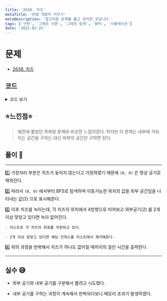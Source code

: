 ```yaml
---
title: '2638. 치즈'
metaTitle: '만렙 개발자 키우기'
metaDescription: '알고리즘 문제를 풀고 정리한 곳입니다.'
tags: ['구현', '그래프 이론', '그래프 탐색', 'BFS', '시뮬레이션']
date: '2021-02-25'
---
```


# 문제

- [2638. 치즈](https://www.acmicpc.net/problem/2638)

## 코드

<details><summary> 코드 보기 </summary>

```java
import java.awt.Point;
import java.io.BufferedReader;
import java.io.IOException;
import java.io.InputStreamReader;
import java.util.ArrayList;
import java.util.Arrays;
import java.util.LinkedList;
import java.util.List;
import java.util.Queue;
import java.util.StringTokenizer;

public class Q2638 {
    static int n, m, arr[][];
    static int dx[] = {-1, 0, 1, 0}, dy[] = {0, 1, 0, -1};
    static List<Point> cheese = new ArrayList<>();
    static boolean visited[][];
    static final int OUT = 2;

    public static void main(String[] args) throws IOException {
        init();
        solution();
    }

    private static void solution() {
        int time = 0;
        while(!cheese.isEmpty()){
            makeOutside();
            calc();
            time += 1;
        }
        System.out.println(time);
    }

    private static void calc() {
        List<Point> remove = new ArrayList<>();

        for (int i = 0; i < cheese.size(); i++) {
            Point here = cheese.get(i);
            int count = 0;
            for (int j = 0; j < 4; j++) {
                int nx = here.x + dx[j], ny = here.y + dy[j];
                if(arr[nx][ny] == OUT)
                    count += 1;
            }
            if(count >= 2){
                remove.add(new Point(here.x, here.y));
                cheese.remove(i);
                i -= 1;
            }
        }

        for (Point p : remove)
            arr[p.x][p.y] = 0;
    }

    private static void makeOutside() {
        Queue<Point> q = new LinkedList<>();
        q.add(new Point(0, 0));

        for (int i = 0; i < n; i++)
            Arrays.fill(visited[i], false);
        visited[0][0] = true;

        while (!q.isEmpty()) {
            Point here = q.poll();
            for (int k = 0; k < 4; k++) {
                int nx = here.x + dx[k], ny = here.y + dy[k];
                if(!isBorder(nx, ny)) continue;
                if(arr[nx][ny] == 1 || visited[nx][ny]) continue;
                visited[nx][ny] = true;
                arr[nx][ny] = OUT;
                q.add(new Point(nx, ny));
            }
        }
    }

    private static boolean isBorder(int x, int y) {
        return (x >= 0 && x < n && y >= 0 && y < m);
    }

    private static void init() throws IOException {
        BufferedReader br = new BufferedReader(new InputStreamReader(System.in));
        StringTokenizer st = new StringTokenizer(br.readLine());
        n = stoi(st.nextToken());
        m = stoi(st.nextToken());
        arr = new int[n][m];
        visited = new boolean[n][m];
        for (int i = 0; i < n; i++) {
            st = new StringTokenizer(br.readLine());
            for (int j = 0; j < m; j++) {
                arr[i][j] = stoi(st.nextToken());
                if(arr[i][j] == 1){
                    cheese.add(new Point(i, j));
                }
            }
        }
    }

    static int stoi(String str) {
        return Integer.parseInt(str);
    }
}
/*
8 9
0 0 0 0 0 0 0 0 0
0 0 0 0 0 0 0 0 0
0 1 1 0 0 0 1 1 0
0 1 0 1 1 1 0 1 0
0 1 0 0 1 0 0 1 0
0 1 0 1 1 1 0 1 0
0 1 1 0 0 0 1 1 0
0 0 0 0 0 0 0 0 0
 */
```

</details>

## ⭐️느낀점⭐️

> 예전에 풀었던 목욕탕 문제와 비슷한 느낌이었다. 하지만 이 문제는 내부에 가둬지는 공간을 구하는 대신 외부의 공간만 구하면 된다.

## 풀이 📣

<hr/>

1️⃣ 가장자리 부분은 치즈가 놓이지 않는다고 가정하였기 때문에 `(0, 0)` 은 항상 공기로 채워진다.

2️⃣ 따라서 `(0, 0)` 에서부터 BFS로 탐색하며 이동가능한 위치의 값을 외부 공간임을 나타내는 값(2) 으로 표시해준다.

3️⃣ 이후 치즈를 녹이는데, 각 치즈의 위치에서 4방향으로 따져보고 외부공기(2) 를 2개 이상 맞닿고 있다면 녹아 없어진다.

    - 리스트로 각 치즈의 좌표를 저장하고 있다.

    - 2개 이상 맞닿고 있다면 해당 인덱스를 리스트에서 제거해준다.

4️⃣ 위의 과정을 반복해서 치즈가 하나도 없어질 때까지의 걸린 시간을 출력한다.

<hr/>

## 실수 😅

- 외부 공기와 내부 공기를 구분해서 풀려고 시도했다.

- 내부 공기를 구하는 과정이 계속해서 반복되다보니 메모리 초과가 발생하였다.

